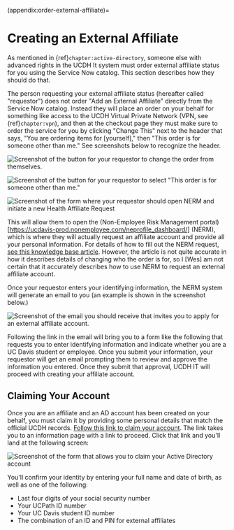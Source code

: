 (appendix:order-external-affiliate)=
# Creating an External Affiliate
As mentioned in {ref}`chapter:active-directory`, someone else with advanced rights in the UCDH It system must order external affiliate status for you using the Service Now catalog. This section describes how they should do that.

The person requesting your external affiliate status (hereafter called "requestor") does not order "Add an External Affiliate" directly from the Service Now catalog. Instead they will place an order on your behalf for something like access to the UCDH Virtual Private Network (VPN, see {ref}`chapter:vpn`), and then at the checkout page they must make sure to order the service for you by clicking "Change This" next to the header that says, "You are ordering items for [yourself]," then "This order is for someone other than me." See screenshots below to recognize the header. 

![Screenshot of the button for your requestor to change the order from themselves.](../img/request-affiliate-1.png)

![Screenshot of the button for your requestor to select "This order is for someone other than me."](../img/request-affiliate-2.png)

![Screenshot of the form where your requestor should open NERM and initiate a new Health Affiliate Request](../img/request-affiliate-3.png)

This will allow them to open the (Non-Employee Risk Management portal)[https://ucdavis-prod.nonemployee.com/neprofile_dashboard/] (NERM), which is where they will actually request an affiliate account and provide all your personal information. For details of how to fill out the NERM request, [see this knowledge base article](https://ucdh.service-now.com/itss?sys_kb_id=b233d4161bfd5d501c9e4223cd4bcba5&id=kb_article_view&sysparm_rank=1&sysparm_tsqueryId=e411213e2b1cb254397ff933c891bfab). However, the article is not quite accurate in how it describes details of changing who the order is for, so I [Wes] am not certain that it accurately describes how to use NERM to request an external affiliate account.

Once your requestor enters your identifying information, the NERM system will generate an email to you (an example is shown in the screenshot below.)

![Screenshot of the email you should receive that invites you to apply for an external affiliate account.](../img/NERM-email.png)

Following the link in the email will bring you to a form like the following that requests you to enter identifying information and indicate whether you are a UC Davis student or employee. Once you submit your information, your requestor will get an email prompting them to review and approve the information you entered. Once they submit that approval, UCDH IT will proceed with creating your affiliate account.

## Claiming Your Account
Once you are an affiliate and an AD account has been created on your behalf, you must claim it by providing some personal details that match the official UCDH records. [Follow this link to claim your account](https://hsiam.ucdavis.edu/selfservice/claimaccount). The link takes you to an information page with a link to proceed. Click that link and you'll land at the following screen:

![Screenshot of the form that allows you to claim your Active Directory account](../img/claim-AD-account.png)

You'll confirm your identity by entering your full name and date of birth, as well as one of the following:

- Last four digits of your social security number
- Your UCPath ID number
- Your UC Davis student ID number
- The combination of an ID and PIN for external affiliates
